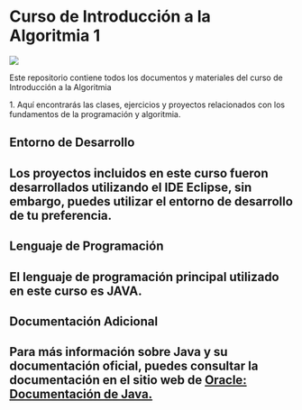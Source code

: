 <h1>Curso de Introducción a la Algoritmia 1</h1>
<img src="https://cdn.vox-cdn.com/thumbor/_AobZZDt_RVStktVR7mUZpBkovc=/0x0:640x427/1200x800/filters:focal(0x0:640x427)/cdn.vox-cdn.com/assets/1087137/java_logo_640.jpg"/>

<p>Este repositorio contiene todos los documentos y materiales del curso de Introducción a la Algoritmia</p>

<p>1. Aquí encontrarás las clases, ejercicios y proyectos relacionados con los fundamentos de la programación y algoritmia.</p>

<h2>Entorno de Desarrollo<h2/>

<p>Los proyectos incluidos en este curso fueron desarrollados utilizando el IDE Eclipse, sin embargo, puedes utilizar el entorno de desarrollo de tu preferencia.</p>

<h2>Lenguaje de Programación<h2/>

<p>El lenguaje de programación principal utilizado en este curso es JAVA.</p>

<h2>Documentación Adicional<h2/>

<p>Para más información sobre Java y su documentación oficial, puedes consultar la documentación en el sitio web de <a href="https://docs.oracle.com/en/java/">Oracle: Documentación de Java. <a/></p>
